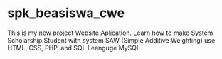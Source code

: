 # spk_beasiswa_cwe
This is my new project Website Aplication. Learn how to make System Scholarship Student with system SAW (Simple Additive Weighting) use HTML, CSS, PHP, and SQL Leanguge MySQL
